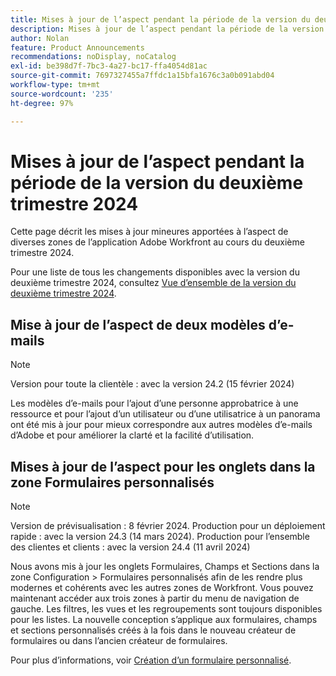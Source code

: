 ```yaml
---
title: Mises à jour de l’aspect pendant la période de la version du deuxième trimestre 2024
description: Mises à jour de l’aspect pendant la période de la version du deuxième trimestre 2024
author: Nolan
feature: Product Announcements
recommendations: noDisplay, noCatalog
exl-id: be398d7f-7bc3-4a27-bc17-ffa4054d81ac
source-git-commit: 7697327455a7ffdc1a15bfa1676c3a0b091abd04
workflow-type: tm+mt
source-wordcount: '235'
ht-degree: 97%

---
```


# Mises à jour de l’aspect pendant la période de la version du deuxième trimestre 2024

Cette page décrit les mises à jour mineures apportées à l’aspect de diverses zones de l’application Adobe Workfront au cours du deuxième trimestre 2024.

Pour une liste de tous les changements disponibles avec la version du deuxième trimestre 2024, consultez [Vue d’ensemble de la version du deuxième trimestre 2024](/help/quicksilver/product-announcements/product-releases/24-q2-release-activity/24-q2-release-overview.md).

## Mise à jour de l’aspect de deux modèles d’e-mails

>[!NOTE]
>
>Version pour toute la clientèle : avec la version 24.2 (15 février 2024)

Les modèles d’e-mails pour l’ajout d’une personne approbatrice à une ressource et pour l’ajout d’un utilisateur ou d’une utilisatrice à un panorama ont été mis à jour pour mieux correspondre aux autres modèles d’e-mails d’Adobe et pour améliorer la clarté et la facilité d’utilisation.

## Mises à jour de l’aspect pour les onglets dans la zone Formulaires personnalisés

>[!NOTE]
>
>Version de prévisualisation : 8 février 2024. Production pour un déploiement rapide : avec la version 24.3 (14 mars 2024). Production pour l’ensemble des clientes et clients : avec la version 24.4 (11 avril 2024)

Nous avons mis à jour les onglets Formulaires, Champs et Sections dans la zone Configuration > Formulaires personnalisés afin de les rendre plus modernes et cohérents avec les autres zones de Workfront. Vous pouvez maintenant accéder aux trois zones à partir du menu de navigation de gauche. Les filtres, les vues et les regroupements sont toujours disponibles pour les listes. La nouvelle conception s’applique aux formulaires, champs et sections personnalisés créés à la fois dans le nouveau créateur de formulaires ou dans l’ancien créateur de formulaires.

Pour plus d’informations, voir [Création d’un formulaire personnalisé](/help/quicksilver/administration-and-setup/customize-workfront/create-manage-custom-forms/form-designer/design-a-form/design-a-form.md).
